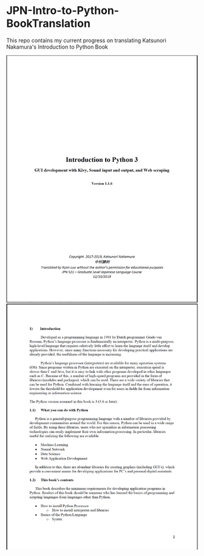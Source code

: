 # JPN-Intro-to-Python-BookTranslation

This repo contains my current progress on translating Katsunori Nakamura's Introduction to Python Book


![alt text](https://github.com/rluuy/JPN-Intro-to-Python-BookTranslation/blob/main/translation-preview1.png?raw=true)
![alt text](https://github.com/rluuy/JPN-Intro-to-Python-BookTranslation/blob/main/translation-preview2.png?raw=true)
